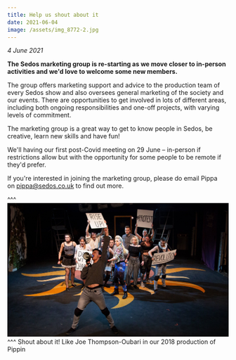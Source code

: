 ```yaml
---
title: Help us shout about it
date: 2021-06-04
image: /assets/img_8772-2.jpg
---
```

*4 June 2021*

**The Sedos marketing group is re-starting as we move closer to in-person activities and we'd love to welcome some new members.**

The group offers marketing support and advice to the production team of every Sedos show and also oversees general marketing of the society and our events. There are opportunities to get involved in lots of different areas, including both ongoing responsibilities and one-off projects, with varying levels of commitment.

The marketing group is a great way to get to know people in Sedos, be creative, learn new skills and have fun!

We'll having our first post-Covid meeting on 29 June – in-person if restrictions allow but with the opportunity for some people to be remote if they'd prefer.

If you're interested in joining the marketing group, please do email Pippa on [pippa@sedos.co.uk](mailto:pippa@sedos.co.uk) to find out more. 

^^^ ![](/assets/img_8772-2.jpg)
^^^ Shout about it! Like Joe Thompson-Oubari in our 2018 production of Pippin